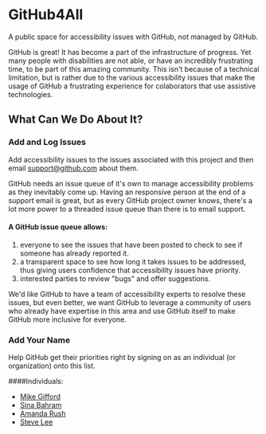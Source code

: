 # GitHub4All
A public space for accessibility issues with GitHub, not managed by GitHub. 

GitHub is great! It has become a part of the infrastructure of progress. Yet many people with disabilities are not able, or have an incredibly frustrating time, to be part of this amazing community. This isn't because of a technical limitation, but is rather due to the various accessibility issues that make the usage of GitHub a frustrating experience for colaborators that use assistive technologies.

## What Can We Do About It?

### Add and Log Issues
Add accessibility issues to the issues associated with this project and then email support@github.com about them.

GitHub needs an issue queue of it's own to manage accessibility problems as they inevitably come up. Having an responsive person at the end of a support email is great, but as every GitHub project owner knows, there's a lot more power to a threaded issue queue than there is to email support.

#### A GitHub issue queue allows:
1. everyone to see the issues that have been posted to check to see if someone has already reported it.
2. a transparent space to see how long it takes issues to be addressed, thus giving users confidence that accessibility issues have priority. 
3. interested parties to review "bugs" and offer suggestions.

We'd like GitHub to have a team of accessibility experts to resolve these issues, but even better, we want GitHub to leverage a community of users who already have expertise in this area and use GitHub itself to make GitHub more inclusive for everyone.

### Add Your Name
 Help GitHub get their priorities right by signing on as an individual (or organization) onto this list.

####Individuals:
- [Mike Gifford](https://github.com/MGifford)
- [Sina Bahram](https://github.com/SinaBahram)
- [Amanda Rush](https://github.com/amandarush)
- [Steve Lee](https://github.com/SteveALee)
